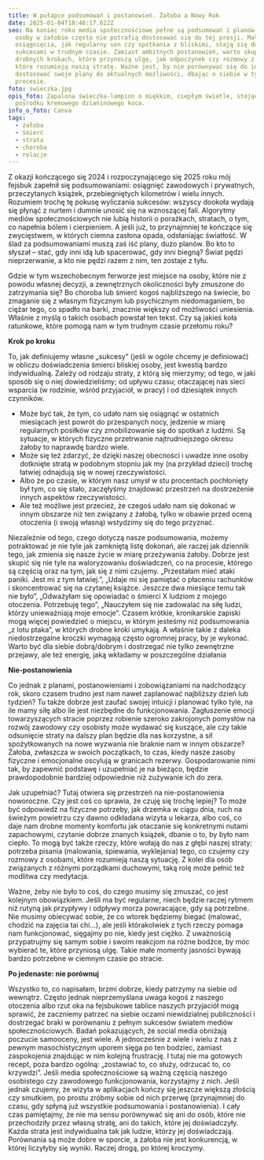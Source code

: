 ```yaml
---
title: W pułapce podsumowań i postanowień. Żałoba a Nowy Rok
date: 2025-01-04T18:48:17.622Z
seo: Na koniec roku media społecznościowe pełne są podsumowań i planów, ale
  osoby w żałobie często nie potrafią dostosować się do tej presji. Małe
  osiągnięcia, jak regularny sen czy spotkania z bliskimi, stają się dużymi
  sukcesami w trudnym czasie. Zamiast ambitnych postanowień, warto skupić się na
  drobnych krokach, które przynoszą ulgę, jak odpoczynek czy rozmowy z osobami,
  które rozumieją naszą stratę. Ważne jest, by nie porównywać się do innych i
  dostosować swoje plany do aktualnych możliwości, dbając o siebie w tym
  procesie.
foto: swieczka.jpg
opis_foto: Zapalona świeczka-lampion o miękkim, ciepłym świetle, stojąca
  pośrodku kremowego dzianinowego koca.
info_o_foto: Canva
tags:
  - żałoba
  - śmierć
  - strata
  - choroba
  - relacje
---
```

Z okazji kończącego się 2024 i rozpoczynającego się 2025 roku mój fejsbuk zapełnił się podsumowaniami: osiągnięć zawodowych i prywatnych, przeczytanych książek, przebiegniętych kilometrów i wielu innych. Rozumiem trochę tę pokusę wyliczania sukcesów: wszyscy dookoła wydają się płynąć z nurtem i dumnie unosić się na wznoszącej fali. Algorytmy mediów społecznościowych nie lubią historii o porażkach, stratach, o tym, co napełnia bólem i cierpieniem. A jeśli już, to przynajmniej te kończące się zwycięstwem, w których ciemna zasłona opada, odsłaniając światłość. W ślad za podsumowaniami muszą zaś iść plany, dużo planów. Bo kto to słyszał – stać, gdy inni idą lub spacerować, gdy inni biegną? Świat pędzi nieprzerwanie, a kto nie pędzi razem z nim, ten zostaje z tyłu.

Gdzie w tym wszechobecnym ferworze jest miejsce na osoby, które nie z powodu własnej decyzji, a zewnętrznych okoliczności były zmuszone do zatrzymania się? Bo choroba lub śmierć kogoś najbliższego na świecie, bo zmaganie się z własnym fizycznym lub psychicznym niedomaganiem, bo ciężar tego, co spadło na barki, znacznie większy od możliwości uniesienia. Właśnie z myślą o takich osobach powstał ten tekst. Czy są jakieś koła ratunkowe, które pomogą nam w tym trudnym czasie przełomu roku?

**Krok po kroku**

To, jak definiujemy własne „sukcesy” (jeśli w ogóle chcemy je definiować) w obliczu doświadczenia śmierci bliskiej osoby, jest kwestią bardzo indywidualną. Zależy od rodzaju straty, z którą się mierzymy; od tego, w jaki sposób się o niej dowiedzieliśmy; od upływu czasu; otaczającej nas sieci wsparcia (w rodzinie, wśród przyjaciół, w pracy) i od dziesiątek innych czynników.

* Może być tak, że tym, co udało nam się osiągnąć w ostatnich miesiącach jest powrót do przespanych nocy, jedzenie w miarę regularnych posiłków czy zmobilizowanie się do spotkań z ludźmi. Są sytuacje, w których fizyczne przetrwanie najtrudniejszego okresu żałoby to naprawdę bardzo wiele.
* Może się też zdarzyć, że dzięki naszej obecności i uwadze inne osoby dotknięte stratą w podobnym stopniu jak my (na przykład dzieci) trochę łatwiej odnajdują się w nowej rzeczywistości.
* Albo że po czasie, w którym nasz umysł w stu procentach pochłonięty był tym, co się stało, zaczęłyśmy znajdować przestrzeń na dostrzeżenie innych aspektów rzeczywistości.
* Ale też możliwe jest przecież, że czegoś udało nam się dokonać w innym obszarze niż ten związany z żałobą, tylko w obawie przed oceną otoczenia (i swoją własną) wstydzimy się do tego przyznać.

Niezależnie od tego, czego dotyczą nasze podsumowania, możemy potraktować je nie tyle jak zamkniętą listę dokonań, ale raczej jak dziennik tego, jak zmienia się nasze życie w miarę przeżywania żałoby. Dobrze jest skupić się nie tyle na waloryzowaniu doświadczeń, co na procesie, którego są częścią oraz na tym, jak się z nimi czujemy. „Przestałam mieć ataki paniki. Jest mi z tym łatwiej.”, „Udaje mi się pamiętać o płaceniu rachunków i skoncentrować się na czytanej książce. Jeszcze dwa miesiące temu tak nie było”, „Odważyłam się opowiadać o śmierci X ludziom z mojego otoczenia. Potrzebuję tego”, „Nauczyłem się nie zadowalać na siłę ludzi, którzy unieważniają moje emocje”. Czasem krótkie, kronikarskie zapiski mogą więcej powiedzieć o miejscu, w którym jesteśmy niż podsumowania „z lotu ptaka”, w których drobne kroki umykają. A właśnie takie z daleka niedostrzegalne kroczki wymagają często ogromnej pracy, by je wykonać. Warto być dla siebie dobrą/dobrym i dostrzegać nie tylko zewnętrzne przejawy, ale też energię, jaką wkładamy w poszczególne działania

**Nie-postanowienia**

Co jednak z planami, postanowieniami i zobowiązaniami na nadchodzący rok, skoro czasem trudno jest nam nawet zaplanować najbliższy dzień lub tydzień? Tu także dobrze jest zaufać swojej intuicji i planować tylko tyle, na ile mamy siłę albo ile jest niezbędne do funkcjonowania. Zagłuszenie emocji towarzyszących stracie poprzez robienie szeroko zakrojonych pomysłów na rozwój zawodowy czy osobisty może wydawać się kuszące, ale czy takie odsunięcie straty na dalszy plan będzie dla nas korzystne, a sił spożytkowanych na nowe wyzwania nie braknie nam w innym obszarze? Żałoba, zwłaszcza w swoich początkach, to czas, kiedy nasze zasoby fizyczne i emocjonalne oscylują w granicach rezerwy. Gospodarowanie nimi tak, by zapewnić podstawę i uzupełniać je na bieżąco, będzie prawdopodobnie bardziej odpowiednie niż zużywanie ich do zera.

Jak uzupełniać? Tutaj otwiera się przestrzeń na nie-postanowienia noworoczne. Czy jest coś co sprawia, że czuję się trochę lepiej? To może być odpowiedź na fizyczne potrzeby, jak drzemka w ciągu dnia, ruch na świeżym powietrzu czy dawno odkładana wizyta u lekarza, albo coś, co daje nam drobne momenty komfortu jak otaczanie się konkretnymi nutami zapachowymi, czytanie dobrze znanych książek, dbanie o to, by było nam ciepło. To mogą być także rzeczy, które wołają do nas z głębi naszej straty: potrzeba pisania (malowania, śpiewania, wyklejania) tego, co czujemy czy rozmowy z osobami, które rozumieją naszą sytuację. Z kolei dla osób związanych z różnymi porządkami duchowymi, taką rolę może pełnić też modlitwa czy medytacja.

Ważne, żeby nie było to coś, do czego musimy się zmuszać, co jest kolejnym obowiązkiem. Jeśli ma być regularne, niech będzie raczej rytmem niż rutyną jak przypływy i odpływy morza powracające, gdy są potrzebne. Nie musimy obiecywać sobie, że co wtorek będziemy biegać (malować, chodzić na zajęcia tai chi…), ale jeśli którakolwiek z tych rzeczy pomaga nam funkcjonować, sięgajmy po nie, kiedy jest ciężko. Z uważnością przypatrujmy się samym sobie i swoim reakcjom na różne bodźce, by móc wybierać te, które przyniosą ulgę. Takie małe momenty jasności bywają bardzo potrzebne w ciemnym czasie po stracie.

**Po jedenaste: nie porównuj**

Wszystko to, co napisałam, brzmi dobrze, kiedy patrzymy na siebie od wewnątrz. Często jednak nieprzemyślana uwaga kogoś z naszego otoczenia albo rzut oka na fejsbukowe tablice naszych przyjaciół mogą sprawić, że zaczniemy patrzeć na siebie oczami niewidzialnej publiczności i dostrzegać braki w porównaniu z pełnym sukcesów światem mediów społecznościowych. Badań pokazujących, że social media obniżają poczucie samooceny, jest wiele. A jednocześnie z wiele i wielu z nas z pewnym masochistycznym uporem sięga po ten bodziec, zamiast zaspokojenia znajdując w nim kolejną frustrację. I tutaj nie ma gotowych recept, poza bardzo ogólną: „zostawiać to, co służy, odrzucać to, co krzywdzi”. Jeśli media społecznościowe są ważną częścią naszego osobistego czy zawodowego funkcjonowania, korzystajmy z nich. Jeśli jednak czujemy, że wizyta w aplikacjach kończy się jeszcze większą złością czy smutkiem, po prostu zróbmy sobie od nich przerwę (przynajmniej do czasu, gdy spłyną już wszystkie podsumowania i postanowienia). I cały czas pamiętajmy, że nie ma sensu porównywać się ani do osób, które nie przechodziły przez własną stratę, ani do takich, które jej doświadczyły. Każda strata jest indywidualna tak jak ludzie, którzy jej doświadczają. Porównania są może dobre w sporcie, a żałoba nie jest konkurencją, w której liczyłyby się wyniki. Raczej drogą, po której kroczymy.